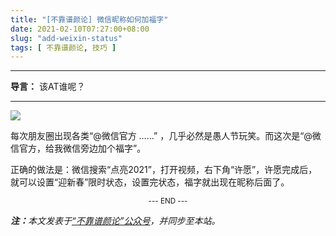 ```yaml
---
title: "[不靠谱颜论] 微信昵称如何加福字"
date: 2021-02-10T07:27:00+08:00
slug: "add-weixin-status"
tags: [ 不靠谱颜论, 技巧 ]
---
```


---

**导言：** 该AT谁呢？

---

<img src="images/2021-02-10/cover.png" style="max-width:400px"/>

每次朋友圈出现各类“@微信官方 ……” ，几乎必然是愚人节玩笑。而这次是“@微信官方，给我微信旁边加个福字”。

正确的做法是：微信搜索“点亮2021”，打开视频，右下角“许愿”，许愿完成后，就可以设置“迎新春”限时状态，设置完状态，福字就出现在昵称后面了。

<center><small>--- END ---</small></center>

<i><b>注：</b>本文发表于[“不靠谱颜论”公众号](https://mp.weixin.qq.com/s/zxJDuXRR6KcgSb2qyfhKsg)，并同步至本站。</i>
